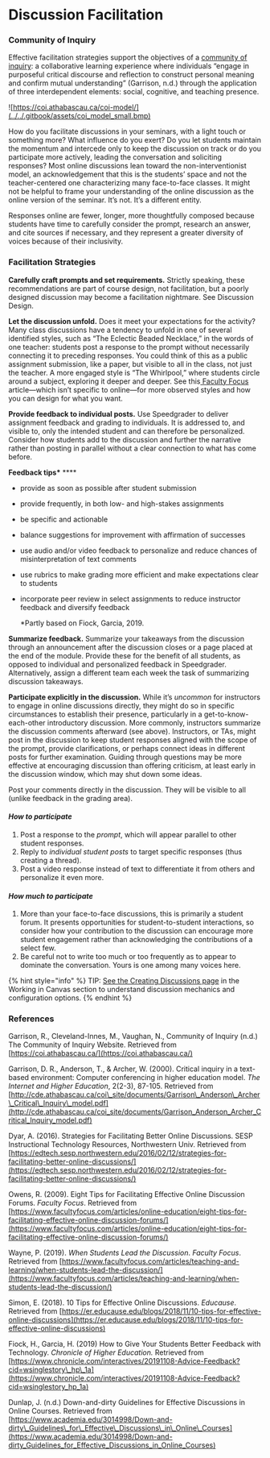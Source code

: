 # Discussion Facilitation

### Community of Inquiry

Effective facilitation strategies support the objectives of a [community of inquiry](https://coi.athabascau.ca/): a collaborative learning experience where individuals “engage in purposeful critical discourse and reflection to construct personal meaning and confirm mutual understanding” \(Garrison, n.d.\) through the application of three interdependent elements: social, cognitive, and teaching presence.  


![https://coi.athabascau.ca/coi-model/](../../.gitbook/assets/coi_model_small.bmp)

How do you facilitate discussions in your seminars, with a light touch or something more? What influence do you exert? Do you let students maintain the momentum and intercede only to keep the discussion on track or do you participate more actively, leading the conversation and soliciting responses? Most online discussions lean toward the non-interventionist model, an acknowledgement that this is the students’ space and not the teacher-centered one characterizing many face-to-face classes. It might not be helpful to frame your understanding of the online discussion as the online version of the seminar. It’s not. It’s a different entity.   


Responses online are fewer, longer, more thoughtfully composed because students have time to carefully consider the prompt, research an answer, and cite sources if necessary, and they represent a greater diversity of voices because of their inclusivity‌.  


### **Facilitation Strategies**

**Carefully craft prompts and set requirements.** Strictly speaking, these recommendations are part of course design, not facilitation, but a poorly designed discussion may become a facilitation nightmare. See Discussion Design.

**Let the discussion unfold.** Does it meet your expectations for the activity? Many class discussions have a tendency to unfold in one of several identified styles, such as “The Eclectic Beaded Necklace,” in the words of one teacher: students post a response to the prompt without necessarily connecting it to preceding responses. You could think of this as a public assignment submission, like a paper, but visible to all in the class, not just the teacher. A more engaged style is “The Whirlpool,” where students circle around a subject, exploring it deeper and deeper. See this[ Faculty Focus](https://www.facultyfocus.com/articles/teaching-and-learning/when-students-lead-the-discussion/) article—which isn’t specific to online—for more observed styles and how you can design for what you want.

**Provide feedback to individual posts.** Use Speedgrader to deliver assignment feedback and grading to individuals. It is addressed to, and visible to, only the intended student and can therefore be personalized. Consider how students add to the discussion and further the narrative rather than posting in parallel without a clear connection to what has come before.

**Feedback tips\***  ****

* provide as soon as possible after student submission
* provide frequently, in both low- and high-stakes assignments
* be specific and actionable
* balance suggestions for improvement with affirmation of successes
* use audio and/or video feedback to personalize and reduce chances of misinterpretation of text comments
* use rubrics to make grading more efficient and make expectations clear to students
* incorporate peer review in select assignments to reduce instructor feedback and diversify feedback

   \*Partly based on Fiock, Garcia, 2019.

**Summarize feedback.** Summarize your takeaways from the discussion through an announcement after the discussion closes or a page placed at the end of the module. Provide these for the benefit of all students, as opposed to individual and personalized feedback in Speedgrader. Alternatively, assign a different team each week the task of summarizing discussion takeaways. 

**Participate explicitly in the discussion.** While it’s _uncommon_ for instructors to engage in online discussions directly, they might do so in specific circumstances to establish their presence, particularly in a get-to-know-each-other introductory discussion. More commonly, instructors summarize the discussion comments afterward \(see above\). Instructors, or TAs, might post in the discussion to keep student responses aligned with the scope of the prompt, provide clarifications, or perhaps connect ideas in different posts for further examination. Guiding through questions may be more effective at encouraging discussion than offering criticism, at least early in the discussion window, which may shut down some ideas.

Post your comments directly in the discussion. They will be visible to all \(unlike feedback in the grading area\). 

#### _How to participate_

1. Post a response to the _prompt_, which will appear parallel to other student responses. 
2. Reply to _individual student posts_ to target specific responses \(thus creating a thread\).
3. Post a video response instead of text to differentiate it from others and personalize it even more.

#### _‌How much to participate_**‌**

1. More than your face-to-face discussions, this is primarily a student forum. It presents opportunities for student-to-student interactions, so consider how your contribution to the discussion can encourage more student engagement rather than acknowledging the contributions of a select few.
2. Be careful not to write too much or too frequently as to appear to dominate the conversation. Yours is one among many voices here.



{% hint style="info" %}
TIP: [See the Creating Discussions page](https://brown-sps-online.gitbook.io/facultyguide/working-in-canvas/discussions) in the Working in Canvas section to understand discussion mechanics and configuration options.
{% endhint %}

### References

Garrison, R., Cleveland-Innes, M., Vaughan, N., Community of Inquiry \(n.d.\) The Community of Inquiry Website. Retrieved from [https://coi.athabascau.ca/](https://coi.athabascau.ca/)

Garrison, D. R., Anderson, T., & Archer, W. \(2000\). Critical inquiry in a text-based environment: Computer conferencing in higher education model. _The Internet and Higher Education_, 2\(2-3\), 87-105. Retrieved from  
[http://cde.athabascau.ca/coi\_site/documents/Garrison\_Anderson\_Archer\_Critical\_Inquiry\_model.pdf](http://cde.athabascau.ca/coi_site/documents/Garrison_Anderson_Archer_Critical_Inquiry_model.pdf)

Dyar, A. \(2016\). Strategies for Facilitating Better Online Discussions. SESP Instructional Technology Resources, Northwestern Univ. Retrieved from [https://edtech.sesp.northwestern.edu/2016/02/12/strategies-for-facilitating-better-online-discussions/](https://edtech.sesp.northwestern.edu/2016/02/12/strategies-for-facilitating-better-online-discussions/)

Owens, R. \(2009\). Eight Tips for Facilitating Effective Online Discussion Forums. _Faculty Focus_. Retrieved from [https://www.facultyfocus.com/articles/online-education/eight-tips-for-facilitating-effective-online-discussion-forums/](https://www.facultyfocus.com/articles/online-education/eight-tips-for-facilitating-effective-online-discussion-forums/)

Wayne, P. \(2019\). _When Students Lead the Discussion_. _Faculty Focus_. Retrieved from [https://www.facultyfocus.com/articles/teaching-and-learning/when-students-lead-the-discussion/](https://www.facultyfocus.com/articles/teaching-and-learning/when-students-lead-the-discussion/)

Simon, E. \(2018\). 10 Tips for Effective Online Discussions. _Educause_. Retrieved from [https://er.educause.edu/blogs/2018/11/10-tips-for-effective-online-discussions](https://er.educause.edu/blogs/2018/11/10-tips-for-effective-online-discussions)

Fiock, H., Garcia, H. \(2019\) How to Give Your Students Better Feedback with Technology. _Chronicle of Higher Education._ Retrieved from   
[https://www.chronicle.com/interactives/20191108-Advice-Feedback?cid=wsinglestory\_hp\_1a](https://www.chronicle.com/interactives/20191108-Advice-Feedback?cid=wsinglestory_hp_1a)

Dunlap, J. \(n.d.\) Down-and-dirty Guidelines for Effective Discussions in Online Courses. Retrieved from [https://www.academia.edu/3014998/Down-and-dirty\_Guidelines\_for\_Effective\_Discussions\_in\_Online\_Courses](https://www.academia.edu/3014998/Down-and-dirty_Guidelines_for_Effective_Discussions_in_Online_Courses)  


